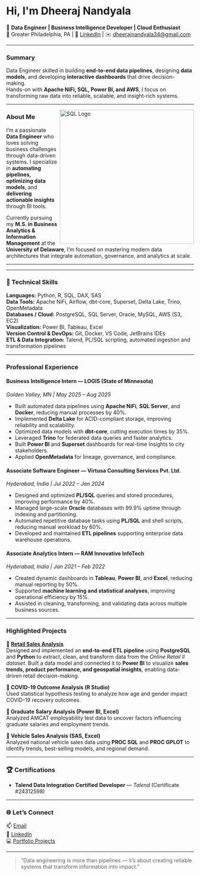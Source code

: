 #  Hi, I'm Dheeraj Nandyala  

🎯 **Data Engineer | Business Intelligence Developer | Cloud Enthusiast**  
📍 Greater Philadelphia, PA | 💼 [LinkedIn](https://www.linkedin.com/in/dheerajnandyala34) | ✉️ dheerajnandyala34@gmail.com  

---

###  Summary
Data Engineer skilled in building **end-to-end data pipelines**, designing **data models**, and developing **interactive dashboards** that drive decision-making.  
Hands-on with **Apache NiFi, SQL, Power BI, and AWS**, I focus on transforming raw data into reliable, scalable, and insight-rich systems.  

---

<img src="Top_SQL_50.gif" alt="SQL Logo" width="360" height="360" align="right"/>

###  About Me
I’m a passionate **Data Engineer** who loves solving business challenges through data-driven systems. I specialize in **automating pipelines, optimizing data models**, and **delivering actionable insights** through BI tools.  

Currently pursuing my **M.S. in Business Analytics & Information Management** at the **University of Delaware**, I’m focused on mastering modern data architectures that integrate automation, governance, and analytics at scale.  

---
---

### 🧠 Technical Skills
**Languages:** Python, R, SQL, DAX, SAS  
**Data Tools:** Apache NiFi, Airflow, dbt-core, Superset, Delta Lake, Trino, OpenMetadata  
**Databases / Cloud:** PostgreSQL, SQL Server, Oracle, MySQL, AWS (S3, EC2)  
**Visualization:** Power BI, Tableau, Excel  
**Version Control & DevOps:** Git, Docker, VS Code, JetBrains IDEs  
**ETL & Data Integration:** Talend, PL/SQL scripting, automated ingestion and transformation pipelines  

---
###  Professional Experience

#### **Business Intelligence Intern — LOGIS (State of Minnesota)**  
*Golden Valley, MN | May 2025 – Aug 2025*  
- Built automated data pipelines using **Apache NiFi**, **SQL Server**, and **Docker**, reducing manual processes by 40%.  
- Implemented **Delta Lake** for ACID-compliant storage, improving reliability and scalability.  
- Optimized data models with **dbt-core**, cutting execution times by 35%.  
- Leveraged **Trino** for federated data queries and faster analytics.  
- Built **Power BI** and **Superset** dashboards for real-time insights to city stakeholders.  
- Applied **OpenMetadata** for lineage, governance, and compliance.  

#### **Associate Software Engineer — Virtusa Consulting Services Pvt. Ltd.**  
*Hyderabad, India | Jul 2022 – Jan 2024*  
- Designed and optimized **PL/SQL** queries and stored procedures, improving performance by 40%.  
- Managed large-scale **Oracle** databases with 99.9% uptime through indexing and partitioning.  
- Automated repetitive database tasks using **PL/SQL** and shell scripts, reducing manual workload by 60%.  
- Developed and maintained **ETL pipelines** supporting enterprise data warehouse operations.  

#### **Associate Analytics Intern — RAM Innovative InfoTech**  
*Hyderabad, India | Jan 2021 – Feb 2022*  
- Created dynamic dashboards in **Tableau**, **Power BI**, and **Excel**, reducing manual reporting by 50%.  
- Supported **machine learning and statistical analyses**, improving operational efficiency by 15%.  
- Assisted in cleaning, transforming, and validating data across multiple business sources.  

---

###  Highlighted Projects

**🔹 [Retail Sales Analysis](https://github.com/dkreddy34/Retail_Sales_Analysis)**  
Designed and implemented an **end-to-end ETL pipeline** using **PostgreSQL** and **Python** to extract, clean, and transform data from the *Online Retail II dataset*. 
Built a data model and connected it to **Power BI** to visualize **sales trends, product performance, and geospatial insights**, enabling data-driven retail decision-making.    

**🔹 COVID-19 Outcome Analysis (R Studio)**  
Used statistical hypothesis testing to analyze how age and gender impact COVID-19 recovery outcomes.  

**🔹 Graduate Salary Analysis (Power BI, Excel)**  
Analyzed AMCAT employability test data to uncover factors influencing graduate salaries and employment trends.  

**🔹 Vehicle Sales Analysis (SAS, Excel)**  
Analyzed national vehicle sales data using **PROC SQL** and **PROC GPLOT** to identify trends, best-selling models, and regional demand.  

---

### 🏆 Certifications
- **Talend Data Integration Certified Developer** — *Talend* (Certificate #24312598)

---

### 🌐 Let’s Connect
📫 [Email](mailto:dheerajnandyala34@gmail.com)  
🔗 [LinkedIn](https://www.linkedin.com/in/dheerajnandyala34)  
💻 [Portfolio Projects](https://github.com/dkreddy34?tab=repositories)  

---

> “Data engineering is more than pipelines — it’s about creating reliable systems that transform information into impact.”

